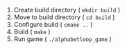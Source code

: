 1. Create build directory ( `mkdir build` )
2. Move to build directory ( `cd build` )
3. Configure build ( `cmake ..` )
4. Build ( `make` )
5. Run game ( `./alphabetloop_game` )
